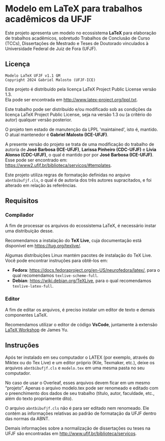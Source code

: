# Modelo em LaTeX para trabalhos acadêmicos da UFJF

Este projeto apresenta um modelo no ecossistema **LaTeX** para elaboração de trabalhos acadêmicos, sobretudo Trabalhos de Conclusão de Curso (TCCs), Dissertações de Mestrado e Teses de Doutorado vinculados à Universidade Federal de Juiz de Fora (UFJF).

## Licença

`Modelo LaTeX UFJF v1.1 GM`\
`Copyright 2024 Gabriel Malosto (UFJF-ICE)`

Este projeto é distribuído pela licença LaTeX Project Public License versão 1.3.\
Ela pode ser encontrada em <http://www.latex-project.org/lppl.txt>.

Este trabalho pode ser distribuído e/ou modificado sob as condições da licença LaTeX Project Public License, seja na versão 1.3 ou (a critério do autor) qualquer versão posterior.

O projeto tem estado de manutenção da LPPL 'maintained', isto é, mantido.\
O atual mantenedor é **Gabriel Malosto (ICE-UFJF)**.

A presente versão do projeto se trata de uma modificação do trabalho de autoria de **José Barbosa (ICE-UFJF)**, **Larissa Pinheiro (CDC-UFJF)** e **Lívia Alonso (CDC-UFJF)**, o qual é mantido por por **José Barbosa (ICE-UFJF)**.\
Esse pode ser encontrado em: <https://www2.ufjf.br/biblioteca/servicos/#templates>.

Este projeto utiliza regras de formatação definidas no arquivo `abntbibufjf.cls`, o qual é de autoria dos três autores supracitados, e foi alterado em relação às referências.

## Requisitos

### Compilador

A fim de processar os arquivos do ecossistema LaTeX, é necessário instar uma distribuição desse.

Recomendamos a instalação do **TeX Live**, cuja documentação está disponível em <https://tug.org/texlive/>.

Algumas distribuições Linux mantém pacotes de instalação do TeX Live. Você pode encontrar instruções para obtê-los em:

- **Fedora**: <https://docs.fedoraproject.org/en-US/neurofedora/latex/>, para o qual recomendamos `texlive-scheme-full`.
- **Debian**: <https://wiki.debian.org/TeXLive>, para o qual recomendamos `texlive-latex-full`.

### Editor

A fim de editar os arquivos, é preciso instalar um editor de texto e demais componentes LaTeX.

Recomendamos utilizar o editor de código **VsCode**, juntamente à extensão [LaTeX Workshop](https://marketplace.visualstudio.com/items?itemName=James-Yu.latex-workshop) de James Yu.

## Instruções

Após ter instalado em seu computador o LATEX (por exemplo, através do Miktex ou do Tex Live) e um editor próprio (Kile, Texmaker, etc.), deixe os arquivos `abntbibufjf.cls` e `modelo.tex` em uma mesma pasta no seu computador.

No caso de usar o Overleaf, esses arquivos devem ficar em um mesmo “projeto”.
Apenas o arquivo modelo.tex pode ser renomeado e editado com o preenchimento dos dados de seu trabalho (título, autor, faculdade, etc., além do texto propriamente dito).

O arquivo `abntbibufjf.cls` não é para ser editado nem renomeado.
Ele contém as informações relativas ao padrão de formatação da UFJF dentro das normas da ABNT.

Demais informações sobre a normalização de dissertações ou teses na UFJF são encontradas em <http://www.ufjf.br/biblioteca/servicos>.
